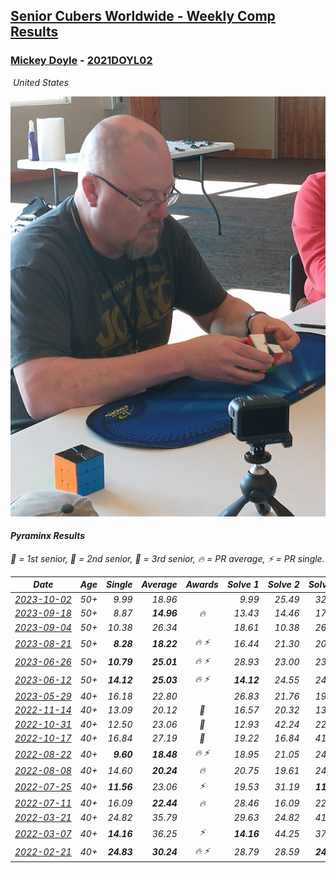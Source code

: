 <style>table {white-space: nowrap;}</style>
<link rel="stylesheet" type="text/css" href="/scw-comp/css/flags.css" />

## [Senior Cubers Worldwide - Weekly Comp Results](/scw-comp/results/)
### [Mickey Doyle](README.md) - [2021DOYL02](https://www.worldcubeassociation.org/persons/2021DOYL02?event=pyram)

<i class="flag flag-US" />&nbsp;United States

![Mickey Doyle](1644595509.jpg)

#### Pyraminx Results

<span style="white-space: nowrap;">🥇 = 1st senior</span>, <span style="white-space: nowrap;">🥈 = 2nd senior</span>, <span style="white-space: nowrap;">🥉 = 3rd senior</span>, <span style="white-space: nowrap;">🔥 = PR average</span>, <span style="white-space: nowrap;">⚡ = PR single</span>.

| Date | Age | Single | Average | Awards | Solve 1 | Solve 2 | Solve 3 | Solve 4 | Solve 5 | Video |
| :--: | :--: | --: | --: | :--: | --: | --: | --: | --: | --: | :-- |
| [2023-10-02](../../results/2023-10-02/pyram.md) | 50+ | 9.99 | 18.96 |  | 9.99 | 25.49 | 32.99 | 12.64 | 18.75 | [Desktop](https://www.facebook.com/events/1174919303425786/permalink/1182621865988863) / [Mobile](https://m.facebook.com/events/1174919303425786?view=permalink&id=1182621865988863) |
| [2023-09-18](../../results/2023-09-18/pyram.md) | 50+ | 8.87 | **14.96** | 🔥 | 13.43 | 14.46 | 17.94 | 16.99 | 8.87 | [Desktop](https://www.facebook.com/events/1513433686174189/permalink/1520999485417609) / [Mobile](https://m.facebook.com/events/1513433686174189?view=permalink&id=1520999485417609) |
| [2023-09-04](../../results/2023-09-04/pyram.md) | 50+ | 10.38 | 26.34 |  | 18.61 | 10.38 | 26.01 | 34.40 | DNF | [Desktop](https://www.facebook.com/events/2641073766048109/permalink/2651041705051315) / [Mobile](https://m.facebook.com/events/2641073766048109?view=permalink&id=2651041705051315) |
| [2023-08-21](../../results/2023-08-21/pyram.md) | 50+ | **8.28** | **18.22** | 🔥 ⚡ | 16.44 | 21.30 | 20.69 | 17.53 | **8.28** | [Desktop](https://www.facebook.com/events/1221531751824966/permalink/1227477651230376) / [Mobile](https://m.facebook.com/events/1221531751824966?view=permalink&id=1227477651230376) |
| [2023-06-26](../../results/2023-06-26/pyram.md) | 50+ | **10.79** | **25.01** | 🔥 ⚡ | 28.93 | 23.00 | 23.10 | 36.88 | **10.79** | [Desktop](https://www.facebook.com/events/310574547970581/permalink/317596457268390) / [Mobile](https://m.facebook.com/events/310574547970581?view=permalink&id=317596457268390) |
| [2023-06-12](../../results/2023-06-12/pyram.md) | 50+ | **14.12** | **25.03** | 🔥 ⚡ | **14.12** | 24.55 | 24.74 | 37.53 | 25.79 | [Desktop](https://www.facebook.com/events/252304080823510/permalink/259632100090708) / [Mobile](https://m.facebook.com/events/252304080823510?view=permalink&id=259632100090708) |
| [2023-05-29](../../results/2023-05-29/pyram.md) | 40+ | 16.18 | 22.80 |  | 26.83 | 21.76 | 19.82 | 1:17.60 | 16.18 | [Desktop](https://www.facebook.com/events/3552780501633678/permalink/3561707714074290) / [Mobile](https://m.facebook.com/events/3552780501633678?view=permalink&id=3561707714074290) |
| [2022-11-14](../../results/2022-11-14/pyram.md) | 40+ | 13.09 | 20.12 | 🥉 | 16.57 | 20.32 | 13.09 | 1:16.02 | 23.47 | [Desktop](https://www.facebook.com/events/6099811736738322/permalink/6147116168674545) / [Mobile](https://m.facebook.com/events/6099811736738322?view=permalink&id=6147116168674545) |
| [2022-10-31](../../results/2022-10-31/pyram.md) | 40+ | 12.50 | 23.06 | 🥉 | 12.93 | 42.24 | 22.86 | 12.50 | 33.40 | [Desktop](https://www.facebook.com/events/843784600089254/permalink/847936066340774) / [Mobile](https://m.facebook.com/events/843784600089254?view=permalink&id=847936066340774) |
| [2022-10-17](../../results/2022-10-17/pyram.md) | 40+ | 16.84 | 27.19 | 🥉 | 19.22 | 16.84 | 41.46 | 46.46 | 20.90 | [Desktop](https://www.facebook.com/events/1085515762098391/permalink/1093701207946513) / [Mobile](https://m.facebook.com/events/1085515762098391?view=permalink&id=1093701207946513) |
| [2022-08-22](../../results/2022-08-22/pyram.md) | 40+ | **9.60** | **18.48** | 🔥 ⚡ | 18.95 | 21.05 | 24.51 | 15.43 | **9.60** | [Desktop](https://www.facebook.com/events/476554570981315/permalink/484539153516190) / [Mobile](https://m.facebook.com/events/476554570981315?view=permalink&id=484539153516190) |
| [2022-08-08](../../results/2022-08-08/pyram.md) | 40+ | 14.60 | **20.24** | 🔥 | 20.75 | 19.61 | 24.81 | 20.36 | 14.60 | [Desktop](https://www.facebook.com/events/1202320373645710/permalink/1207956669748747) / [Mobile](https://m.facebook.com/events/1202320373645710?view=permalink&id=1207956669748747) |
| [2022-07-25](../../results/2022-07-25/pyram.md) | 40+ | **11.56** | 23.06 | ⚡ | 19.53 | 31.19 | **11.56** | 25.82 | 23.82 | [Desktop](https://www.facebook.com/events/587016656266234/permalink/595595368741696) / [Mobile](https://m.facebook.com/events/587016656266234?view=permalink&id=595595368741696) |
| [2022-07-11](../../results/2022-07-11/pyram.md) | 40+ | 16.09 | **22.44** | 🔥 | 28.46 | 16.09 | 22.86 | 24.08 | 20.37 | [Desktop](https://www.facebook.com/events/1077792383124606/permalink/1086861838884327) / [Mobile](https://m.facebook.com/events/1077792383124606?view=permalink&id=1086861838884327) |
| [2022-03-21](../../results/2022-03-21/pyram.md) | 40+ | 24.82 | 35.79 |  | 29.63 | 24.82 | 41.33 | 41.05 | 36.69 | [Desktop](https://www.facebook.com/events/525463282272711/permalink/534351108050595) / [Mobile](https://m.facebook.com/events/525463282272711?view=permalink&id=534351108050595) |
| [2022-03-07](../../results/2022-03-07/pyram.md) | 40+ | **14.16** | 36.25 | ⚡ | **14.16** | 44.25 | 37.06 | 41.59 | 30.10 | [Desktop](https://www.facebook.com/events/492851219083428/permalink/501089698259580) / [Mobile](https://m.facebook.com/events/492851219083428?view=permalink&id=501089698259580) |
| [2022-02-21](../../results/2022-02-21/pyram.md) | 40+ | **24.83** | **30.24** | 🔥 ⚡ | 28.79 | 28.59 | **24.83** | 54.65 | 33.33 | [Desktop](https://www.facebook.com/events/283377510532834/permalink/291748173029101) / [Mobile](https://m.facebook.com/events/283377510532834?view=permalink&id=291748173029101) |


<!-- Global site tag (gtag.js) - Google Analytics -->
<script async src="https://www.googletagmanager.com/gtag/js?id=UA-86348435-3"></script>
<script>window.dataLayer = window.dataLayer || []; function gtag() {dataLayer.push(arguments);} gtag('js', new Date()); gtag('config', 'UA-86348435-3');</script>
